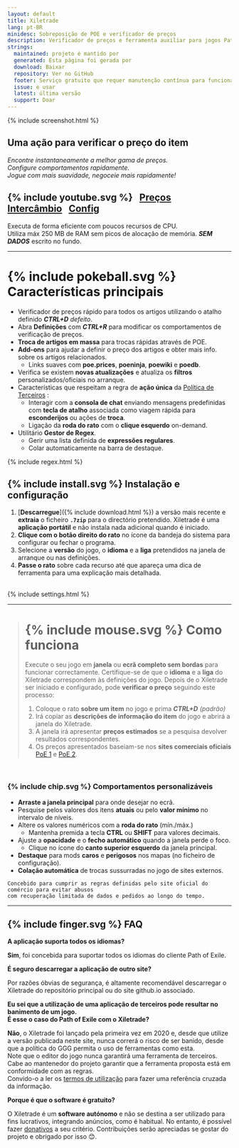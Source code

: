 ```yaml
---
layout: default
title: Xiletrade
lang: pt-BR
minidesc: Sobreposição de POE e verificador de preços
description: Verificador de preços e ferramenta auxiliar para jogos Path Of Exile
strings:
  maintained: projeto é mantido por
  generated: Esta página foi gerada por
  download: Baixar
  repository: Ver no GitHub
  footer: Serviço gratuito que requer manutenção contínua para funcionar corretamente.
  issue: e usar
  latest: última versão
  support: Doar
---
```

{% include screenshot.html %} 

## Uma ação para verificar o preço do item

*Encontre instantaneamente a melhor gama de preços.*  
*Configure comportamentos rapidamente.*  
*Jogue com mais suavidade, negoceie mais rapidamente!*  

## {% include youtube.svg %} &nbsp; [Preços](https://youtu.be/4mP3uOsr8oc) &nbsp; [Intercâmbio](https://youtu.be/6yuLZXTho-A) &nbsp; [Config](https://youtu.be/libdIjrNM-8)<br> 
Executa de forma eficiente com poucos recursos de CPU.  
Utiliza máx 250 MB de RAM sem picos de alocação de memória. 
***SEM DADOS*** escrito no fundo.  

* * * 

# {% include pokeball.svg %} Características principais

- Verificador de preços rápido para todos os artigos utilizando o atalho definido ***CTRL+D*** *defeito*.
- Abra **Definições** com ***CTRL+R*** para modificar os comportamentos de verificação de preços.
- **Troca de artigos em massa** para trocas rápidas através de POE.
- **Add-ons** para ajudar a definir o preço dos artigos e obter mais info. sobre os artigos relacionados.
	- Links suaves com **poe.prices**, **poeninja**, **poewiki** e **poedb**.
- Verifica se existem **novas atualizações** e atualiza os **filtros** personalizados/oficiais no arranque.
- Características que respeitam a regra de **ação única** da [Política de Terceiros](https://www.pathofexile.com/developer/docs#policy) :
	- Interagir com a **consola de chat** enviando mensagens predefinidas com **tecla de atalho** associada como viagem rápida para **esconderijos** ou ações de **troca**.
	- Ligação da **roda do rato** com o **clique esquerdo** on-demand.
- Utilitário **Gestor de Regex**.
	- Gerir uma lista definida de **expressões regulares**.
	- Colar automaticamente na barra de destaque.  

{% include regex.html %}
<br>

## {% include install.svg %} Instalação e configuração

1. [**Descarregue**]({% include download.html %}) a versão mais recente e **extraia** o ficheiro **`.7zip`** para o directório pretendido.
Xiletrade é uma **aplicação portátil** e não instala nada adicional quando é iniciado.
2. **Clique com o botão direito do rato** no ícone da bandeja do sistema para configurar ou fechar o programa.
3. Selecione a **versão** do jogo, o **idioma** e a **liga** pretendidos na janela de arranque ou nas definições.
4. **Passe o rato** sobre cada recurso até que apareça uma dica de ferramenta para uma explicação mais detalhada.   
<br>
{% include settings.html %}
<br>

* * * 

> # {% include mouse.svg %} Como funciona
>
> Execute o seu jogo em **janela** ou **ecrã completo sem bordas** para funcionar correctamente.
> Certifique-se de que o **idioma** e a **liga** do Xiletrade correspondem às definições do jogo.
> Depois de o Xiletrade ser iniciado e configurado, pode **verificar o preço** seguindo este processo: 
>   1. Coloque o rato **sobre um item** no jogo e prima ***CTRL+D*** *(padrão)* 
>   2. Irá copiar as **descrições de informação do item** do jogo e abrirá a janela do Xiletrade.
>   3. A janela irá apresentar **preços estimados** se a pesquisa devolver resultados correspondentes.
>   4. Os preços apresentados baseiam-se nos **sites comerciais oficiais** [PoE 1](https://www.pathofexile.com/trade/search/) e [PoE 2](https://www.pathofexile.com/trade2/search/poe2/).  

<br>

### {% include chip.svg %} Comportamentos personalizáveis

* **Arraste a janela principal** para onde desejar no ecrã.
* Pesquise pelos valores dos itens **atuais** ou pelo **valor mínimo** no intervalo de níveis.
* Altere os valores numéricos com a **roda do rato** (mín./máx.)
	* Mantenha premida a tecla **CTRL** ou **SHIFT** para valores decimais.
* Ajuste a **opacidade** e o **fecho automático** quando a janela perde o foco.
	* Clique no ícone do **canto superior esquerdo** da janela principal.
* **Destaque** para mods **caros** e **perigosos** nos mapas (no ficheiro de configuração).
* **Colação automática** de trocas sussurradas no jogo de sites externos.  

```
Concebido para cumprir as regras definidas pelo site oficial do comércio para evitar abusos 
com recuperação limitada de dados e pedidos ao longo do tempo.
```
* * *

## {% include finger.svg %} FAQ

<p class="accordion"><b>A aplicação suporta todos os idiomas?</b></p>
<div class="panel"> <b>Sim</b>, foi concebida para suportar todos os idiomas do cliente Path of Exile.</div>

<p class="accordion"><b>É seguro descarregar a aplicação de outro site?</b></p>
<div class="panel"> Por razões óbvias de segurança, é altamente recomendável descarregar o Xiletrade do repositório principal ou do site github.io associado.</div>

<p class="accordion"><b>Eu sei que a utilização de uma aplicação de terceiros pode resultar no banimento de um jogo. <br>É esse o caso do Path of Exile com o Xiletrade?</b></p>
<div class="panel"> <b>Não</b>, o Xiletrade foi lançado pela primeira vez em 2020 e, desde que utilize a versão publicada neste site, nunca correrá o risco de ser banido, desde que a política do GGG permita o uso de ferramentas como esta.
<br>Note que o editor do jogo nunca garantirá uma ferramenta de terceiros.
Cabe ao mantenedor do projeto garantir que a ferramenta proposta está em conformidade com as regras.
<br>Convido-o a ler os <a target="_blank" rel="noopener noreferrer" href="https://www.pathofexile.com/developer/docs#policy">termos de utilização</a> para fazer uma referência cruzada da informação.
</div>

<p class="accordion"><b>Porque é que o software é gratuito?</b></p>
<div class="panel"> O Xiletrade é um <b>software autónomo</b> e não se destina a ser utilizado para fins lucrativos, integrando anúncios, como é habitual. No entanto, é possível fazer <a target="_blank" rel="noopener noreferrer" href="{{ site.github.paypal_url }}">donativos</a> a seu critério. Contribuições serão apreciadas se gostar do projeto e obrigado por isso 😊.
</div>